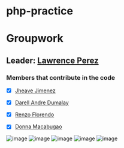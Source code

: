 # php-practice
# Groupwork
## Leader: [Lawrence Perez](https://github.com/Eloquade)
### Members that contribute in the code

- [x] [Jheave Jimenez](https://github.com/jheavejimenez)
- [x] [Darell Andre Dumalay](https://github.com/MadDog-afk)
- [x] [Renzo Florendo](https://github.com/groundrenzo)
- [x] [Donna Macabugao](https://github.com/Donna127-beep)


![image](https://user-images.githubusercontent.com/79312196/116544007-2bdf4700-a921-11eb-89da-2f772dd7a062.png)
![image](https://user-images.githubusercontent.com/79312196/116544090-487b7f00-a921-11eb-8868-5ec80ce4244d.png)
![image](https://user-images.githubusercontent.com/79312196/116544109-4d403300-a921-11eb-84ad-d6e913885671.png)
![image](https://user-images.githubusercontent.com/79312196/116544132-529d7d80-a921-11eb-8aa3-1771bc8588d0.png)
![image](https://user-images.githubusercontent.com/79312196/116544149-58935e80-a921-11eb-9c16-fe0000ecd0fa.png)
